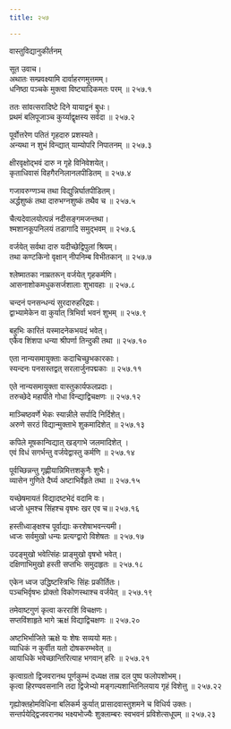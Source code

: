```yaml
---
title: २५७

---
```

वास्तुविद्यानुकीर्तनम्  
  
सूत उवाच।  
अथातः सम्प्रवक्ष्यामि दार्वाहरणमुत्तमम्।  
धनिष्ठा पञ्चके मुक्त्वा विष्ट्यादिकमतः परम् ॥ २५७.१  
  
ततः सांवत्सरादिष्टे दिने यायाद्वनं बुधः।  
प्रथमं बलिपूजाञ्च कुर्य्याद्वृक्षस्य सर्वदा ॥ २५७.२  
  
पूर्वोत्तरेण पतितं गृहदारु प्रशस्यते।  
अन्यथा न शुभं विन्द्यात् याम्योपरि निपातनम् ॥ २५७.३  
  
क्षीरवृक्षोद्भवं दारु न गृहे विनिवेशयेत्।  
कृताधिवासं विहगैरनिलानलपीडितम् ॥ २५७.४  
  
गजावरुग्णञ्च तथा विद्युन्निर्घातपीडितम्।  
अर्द्धशुष्कं तथा दारुभग्नशुष्कं तथैव च ॥ २५७.५  
  
चैत्यदेवालयोत्पन्नं नदीसङ्गमजन्तथा।  
श्मशानकूपनिलयं तडागादि समुद्भवम् ॥ २५७.६  
  
वर्जयेत् सर्वथा दारु यदीच्छेद्विपुलां श्रियम्।  
तथा कण्टकिनो वृक्षान् नीपनिम्ब विभीतकान् ॥ २५७.७  
  
श्लेष्मातका नाम्रतरून् वर्जयेत् गृहकर्मणि।  
आसनाशोकमधुकसर्जशालाः शुभावहाः ॥ २५७.८  
  
चन्दनं पनसन्धन्यं सुरदारुहरिद्रवः।  
द्वाभ्यामेकेन वा कुर्यात् त्रिभिर्वा भवनं शुभम् ॥ २५७.९  
  
बहुभिः कारितं यस्मादनेकभयदं भवेत्।  
एकैव शिंशपा धन्या श्रीपर्णा तिन्दुकी तथा ॥ २५७.१०  
  
एता नान्यसमायुक्ताः कदाचिच्छुभकारकाः।  
स्यन्दनः पनसस्तद्वत् सरलार्जुनपद्मकाः ॥ २५७.११  
  
एते नान्यसमायुक्ता वास्तुकार्यफलप्रदाः।  
तरुच्छेदे महापीते गोधा विन्द्याद्विचक्षणः ॥ २५७.१२  
  
माञ्चिष्ठवर्णे भेकः स्यान्नीले सर्पादि निर्दिशेत्।  
अरुणे सरठं विद्यान्मुक्ताभे शुकमादिशेत् ॥ २५७.१३  
  
कपिले मूषकान्विद्यात् खड्गाभे जलमादिशेत् ।  
एवं विधं सगर्भन्तु वर्जयेद्वास्तु कर्मणि ॥ २५७.१४  
  
पूर्वच्छिन्नन्तु गृह्णीयान्निमित्तशकुनैः शुभैः।  
व्यासेन गुणिते दैर्घ्य अष्टाभिर्वैहृते तथा ॥ २५७.१५  
  
यच्छेषमायतं विद्यादष्टभेदं वदामि वः।  
ध्वजो धूमश्च सिंहश्च वृषभः खर एव च॥ २५७.१६  
  
हस्तीध्वाङ्क्षश्च पूर्वाद्याः करशेषाभवन्त्यमी।  
ध्वजः सर्वमुखो धन्यः प्रत्यग्द्वारो विशेषतः ॥ २५७.१७  
  
उदङ्मुखो भवेत्सिंहः प्राङ्मुखो वृषभो भवेत्।  
दक्षिणाभिमुखो हस्ती सप्तभिः समुदाहृतः ॥ २५७.१८  
  
एकेन ध्वज उद्धिष्टस्त्रिभिः सिंहः प्रकीर्तितः।  
पञ्चभिर्वृषभः प्रोक्तो विकोणस्थाश्च वर्जयेत् ॥ २५७.१९  
  
तमेवाष्टगुणं कृत्वा करराशिं विचक्षणः।  
सप्तविंशाहृते भागे ऋक्षं विद्याद्विचक्षणः ॥ २५७.२०  
  
अष्टभिर्भाजिते ऋक्षे यः शेषः सव्ययो मतः।  
व्याधिकं न कुर्वीत यतो दोषकरम्भवेत् ॥  
आयाधिके भवेच्छान्तिरित्याह भगवान् हरिः ॥ २५७.२१  
  
कृत्वाग्रतो द्विजवरानथ पूर्णकुम्भं दध्यक्ष ताम्र दल पुष्प फलोपशोभम्।  
कृत्वा हिरण्यवसनानि तदा द्विजेभ्यो मङ्गल्यशान्तिनिलयाय गृहं विशेत्तु ॥ २५७.२२  
  
गृह्योक्तहोमविधिना बलिकर्म कुर्यात् प्रासादवास्तुशमने च विधिर्य उक्तः।  
सन्तर्पयेद्द्विजवरानथ भक्ष्यभोज्यैः शुक्लाम्बरः स्वभवनं प्रविशेत्सधूपम् ॥ २५७.२३